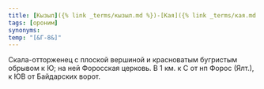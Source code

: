 ```yaml
---
title: [Кызыл]({% link _terms/кызыл.md %})-[Кая]({% link _terms/кая.md %}) II
tags: [ороним]
synonyms:
temp: "[&Г-8&]"
---
```


Скала-отторженец с плоской вершиной и красноватым бугристым обрывом к Ю; на ней
Форосская церковь. В 1 км. к С от нп Форос (Ялт.), к ЮВ от Байдарских ворот.
